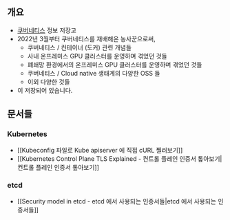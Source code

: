 ## 개요

- [쿠버네티스](https://kubernetes.io/) 정보 저장고
- 2022년 3월부터 쿠버네티스를 재배해온 농사꾼으로써,
	- 쿠버네티스 / 컨테이너 (도커) 관련 개념들
	- 사내 온프레미스 GPU 클러스터를 운영하며 겪었던 것들
	- 폐쇄망 환경에서의 온프레미스 GPU 클러스터를 운영하며 겪었던 것들
	- 쿠버네티스 /  Cloud native 생태계의 다양한 OSS 들
	- 이외 다양한 것들
- 이 저장되어 있습니다.

## 문서들

### Kubernetes

- [[Kubeconfig 파일로 Kube apiserver 에 직접 cURL 찔러보기]]
- [[Kubernetes Control Plane TLS Explained - 컨트롤 플레인 인증서 톺아보기|컨트롤 플레인 인증서 톺아보기]]

### etcd

- [[Security model in etcd - etcd 에서 사용되는 인증서들|etcd 에서 사용되는 인증서들]]